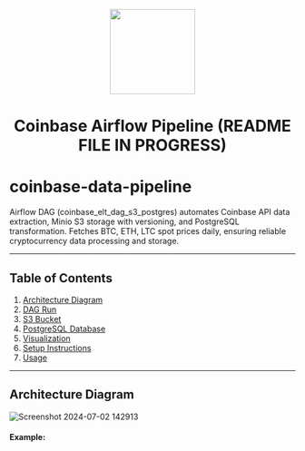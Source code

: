 <p align="center">
<img height="150" width="150" src="![Coinbase New](https://github.com/narwhalhorned/coinbase-data-pipeline/assets/94519064/4dfa844f-0509-4902-8001-8add7245bf3c)
"/>
</p>

<h1 align="center">Coinbase Airflow Pipeline (README FILE IN PROGRESS)</h1>
</p>

# coinbase-data-pipeline
Airflow DAG (coinbase_elt_dag_s3_postgres) automates Coinbase API data extraction, Minio S3 storage with versioning, and PostgreSQL transformation. Fetches BTC, ETH, LTC spot prices daily, ensuring reliable cryptocurrency data processing and storage.

---

## Table of Contents

1. [Architecture Diagram](#architecture-diagram)
2. [DAG Run](#dag-run)
3. [S3 Bucket](#s3-bucket)
4. [PostgreSQL Database](#postgresql-database)
5. [Visualization](#visualization)
6. [Setup Instructions](#setup-instructions)
7. [Usage](#usage)

---

## Architecture Diagram

![Screenshot 2024-07-02 142913](https://github.com/narwhalhorned/coinbase-data-pipeline/assets/94519064/af3c3032-4c6c-4894-8486-2bcebaa97637)


#### Example:
